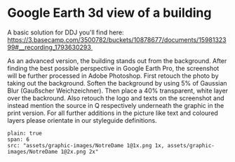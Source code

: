 # Google Earth 3d view of a building

A basic solution for DDJ you'll find here: https://3.basecamp.com/3500782/buckets/10878677/documents/1598132399#__recording_1793630293 

As an advanced version, the building stands out from the background. After finding the best possible perspective in Google Earth Pro, the screenshot will be further processed in Adobe Photoshop. First retouch the photo by taking out the background. Soften the background by using 5% of Gaussian Blur (Gaußscher Weichzeichner). Then place a 40% transparent, white layer over the backround. Also retouch the logo and texts on the screenshot and instead mention the source in Q respectively underneath the graphic in the print version. For all further additions in the picture like text and coloured layers please orientate in our styleguide definitions. 

```image
plain: true
span: 6
src: "assets/graphic-images/NotreDame 1@1x.png 1x, assets/graphic-images/NotreDame 1@2x.png 2x"
```
